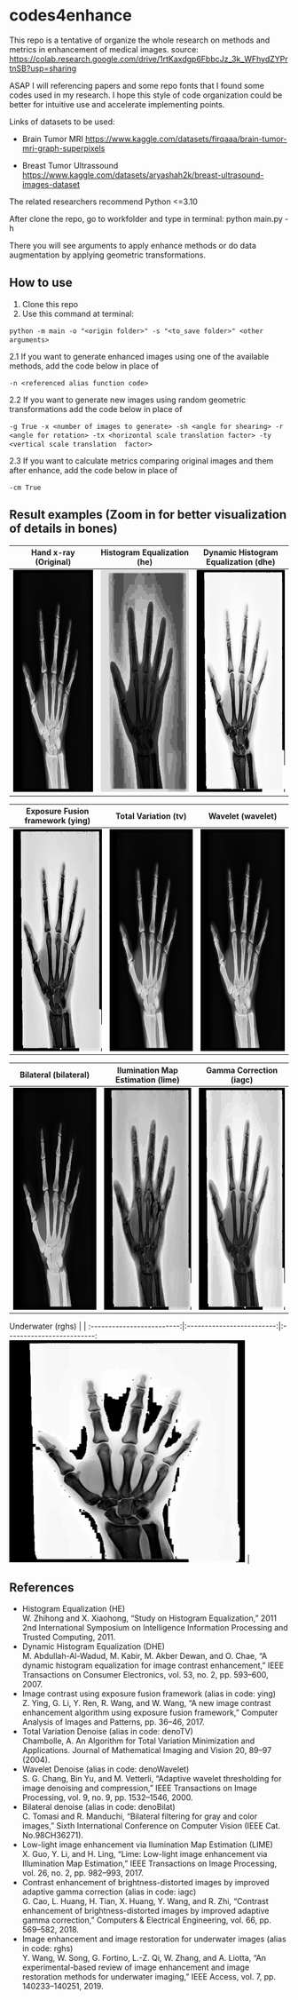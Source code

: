 # codes4enhance

This repo is a tentative of organize the whole research on methods and metrics in enhancement of medical images. source: https://colab.research.google.com/drive/1rtKaxdgp6FbbcJz_3k_WFhydZYPrtnSB?usp=sharing

ASAP I will referencing papers and some repo fonts that I found some codes used in my research. I hope this style of code organization could be better for intuitive use and accelerate implementing points.

Links of datasets to be used:

- Brain Tumor MRI
https://www.kaggle.com/datasets/firqaaa/brain-tumor-mri-graph-superpixels

- Breast Tumor Ultrassound
https://www.kaggle.com/datasets/aryashah2k/breast-ultrasound-images-dataset

The related researchers recommend Python <=3.10

After clone the repo, go to workfolder and type in terminal:
python main.py -h

There you will see arguments to apply enhance methods or do data augmentation by applying geometric transformations.

## How to use

 1. Clone this repo
 2. Use this command at terminal:
 ```
 python -m main -o "<origin folder>" -s "<to_save folder>" <other arguments>
 ```
   2.1 If you want to generate enhanced images using one of the available methods, add  the code below in place of <other arguments>   
 ``` 
 -n <referenced alias function code> 
 ```
   2.2 If you want to generate new images using random geometric transformations add  the code below in place of <other arguments>    
 ``` 
 -g True -x <number of images to generate> -sh <angle for shearing> -r <angle for rotation> -tx <horizontal scale translation factor> -ty <vertical scale translation  factor>
 ```
   2.3 If you want to calculate metrics comparing original images and them after enhance, add the code below in place of <other arguments>   
 ``` 
 -cm True 
 ```

## Result examples (Zoom in for better visualization of details in bones)

Hand x-ray (Original)             |  Histogram Equalization (he)     |  Dynamic Histogram Equalization (dhe)
:-------------------------:|:-------------------------:|:-------------------------:
<img src="https://github.com/caio-sts/codes4enhance/blob/main/examples/hand-x-ray.png" height="400" width="425"/> |  <img src="https://github.com/caio-sts/codes4enhance/blob/main/examples/0%20hand-x-rayhe.png" height="400" width="425"/> |  <img src="https://github.com/caio-sts/codes4enhance/blob/main/examples/0%20hand-x-raydhe.png" height="400" width="425"/>

Exposure Fusion framework (ying)         |  Total Variation (tv)     |  Wavelet (wavelet)
:-------------------------:|:-------------------------:|:-------------------------:
<img src="https://github.com/caio-sts/codes4enhance/blob/main/examples/0%20hand-x-rayying.png" height="400" width="425"/> |  <img src="https://github.com/caio-sts/codes4enhance/blob/main/examples/0%20hand-x-raytv.png" height="400" width="425"/> |  <img src="https://github.com/caio-sts/codes4enhance/blob/main/examples/0%20hand-x-raywavelet.png" height="400" width="425"/>

Bilateral (bilateral)         |  Ilumination Map Estimation (lime)     |  Gamma Correction (iagc)
:-------------------------:|:-------------------------:|:-------------------------:
<img src="https://github.com/caio-sts/codes4enhance/blob/main/examples/0%20hand-x-raybilateral.png" height="400" width="425"/> |  <img src="https://github.com/caio-sts/codes4enhance/blob/main/examples/0%20hand-x-raylime.png" height="400" width="425"/> |  <img src="https://github.com/caio-sts/codes4enhance/blob/main/examples/0%20hand-x-raygammacorrection.png" height="400" width="425"/>
 
Underwater (rghs)         |                            |
:-------------------------:|:-------------------------:|:-------------------------:
<img src="https://github.com/caio-sts/codes4enhance/blob/main/examples/0%20hand-x-rayunderwater.png" height="400" width="425"/> |
 
 
## References
 - Histogram Equalization (HE)  
  W. Zhihong and X. Xiaohong, “Study on Histogram Equalization,” 2011 2nd International Symposium on Intelligence Information Processing and Trusted Computing, 2011. 
 - Dynamic Histogram Equalization (DHE)  
  M. Abdullah-Al-Wadud, M. Kabir, M. Akber Dewan, and O. Chae, “A dynamic histogram equalization for image contrast enhancement,” IEEE Transactions on Consumer Electronics, vol. 53, no. 2, pp. 593–600, 2007. 
 - Image contrast using exposure fusion framework (alias in code: ying)  
  Z. Ying, G. Li, Y. Ren, R. Wang, and W. Wang, “A new image contrast enhancement algorithm using exposure fusion framework,” Computer Analysis of Images and Patterns, pp. 36–46, 2017. 
 - Total Variation Denoise (alias in code: denoTV)  
  Chambolle, A. An Algorithm for Total Variation Minimization and Applications. Journal of Mathematical Imaging and Vision 20, 89–97 (2004).
 - Wavelet Denoise (alias in code: denoWavelet)  
  S. G. Chang, Bin Yu, and M. Vetterli, “Adaptive wavelet thresholding for image denoising and compression,” IEEE Transactions on Image Processing, vol. 9, no. 9, pp. 1532–1546, 2000.
 - Bilateral denoise (alias in code: denoBilat)  
  C. Tomasi and R. Manduchi, “Bilateral filtering for gray and color images,” Sixth International Conference on Computer Vision (IEEE Cat. No.98CH36271). 
 - Low-light image enhancement via Ilumination Map Estimation (LIME)  
  X. Guo, Y. Li, and H. Ling, “Lime: Low-light image enhancement via Illumination Map Estimation,” IEEE Transactions on Image Processing, vol. 26, no. 2, pp. 982–993, 2017. 
 - Contrast enhancement of brightness-distorted images by improved adaptive gamma correction (alias in code: iagc)  
  G. Cao, L. Huang, H. Tian, X. Huang, Y. Wang, and R. Zhi, “Contrast enhancement of brightness-distorted images by improved adaptive gamma correction,” Computers &amp; Electrical Engineering, vol. 66, pp. 569–582, 2018. 
 - Image enhancement and image restoration for underwater images (alias in code: rghs)  
  Y. Wang, W. Song, G. Fortino, L.-Z. Qi, W. Zhang, and A. Liotta, “An experimental-based review of image enhancement and image restoration methods for underwater imaging,” IEEE Access, vol. 7, pp. 140233–140251, 2019. 

